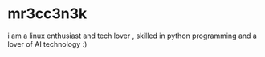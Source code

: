 # mr3cc3n3k
i am a linux enthusiast and tech lover , skilled in python programming and a lover of AI technology :)
